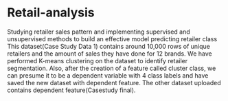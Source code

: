 # Retail-analysis
Studying retailer sales pattern and implementing supervised and unsupervised methods to build an effective model predicting retailer class
This dataset(Case Study Data 1) contains around 10,000 rows of unique retailers and the amount of sales they have done for 12 brands. We have performed K-means clustering on the dataset to identify retailer segmentation. Also, after the creation of a feature called cluster class, we can presume it to be a dependent variable with 4 class labels and have saved the new dataset with dependent feature. The other dataset uploaded contains dependent feature(Casestudy final).
